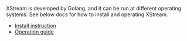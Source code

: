 
XStream is developed by Golang, and it can be run at different operating systems. See below docs for how to install and operating XStream.

- [Install instruction](install/overview.md)
- [Operation guide](operations.md)

